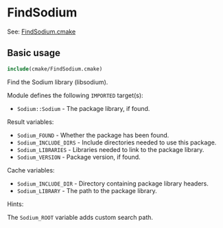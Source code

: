 # FindSodium

See: [FindSodium.cmake](https://github.com/petk/php-build-system/blob/master/cmake/cmake/modules/FindSodium.cmake)

## Basic usage

```cmake
include(cmake/FindSodium.cmake)
```

Find the Sodium library (libsodium).

Module defines the following `IMPORTED` target(s):

* `Sodium::Sodium` - The package library, if found.

Result variables:

* `Sodium_FOUND` - Whether the package has been found.
* `Sodium_INCLUDE_DIRS` - Include directories needed to use this package.
* `Sodium_LIBRARIES` - Libraries needed to link to the package library.
* `Sodium_VERSION` - Package version, if found.

Cache variables:

* `Sodium_INCLUDE_DIR` - Directory containing package library headers.
* `Sodium_LIBRARY` - The path to the package library.

Hints:

The `Sodium_ROOT` variable adds custom search path.
